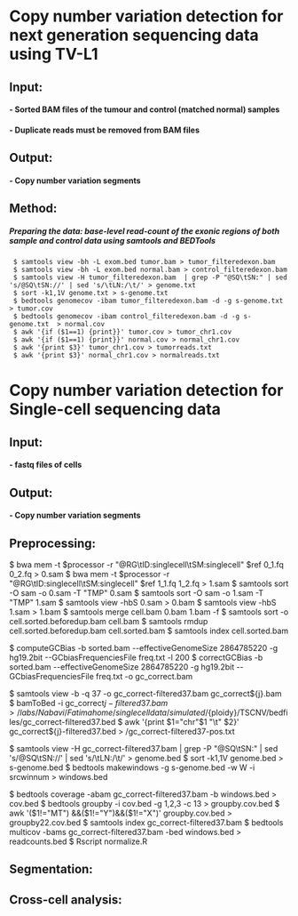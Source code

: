 # **Copy number variation detection for next generation sequencing data using TV-L1**

## **Input:**

#### - Sorted BAM files of the tumour and control (matched normal) samples

#### - Duplicate reads must be removed from BAM files

## **Output:**

#### - Copy number variation segments


## **Method:**

##### Preparing the data: base-level read-count of the exonic regions of both sample and control data using samtools and BEDTools

```
 $ samtools view -bh -L exom.bed tumor.bam > tumor_filteredexon.bam
 $ samtools view -bh -L exom.bed normal.bam > control_filteredexon.bam
 $ samtools view -H tumor_filteredexon.bam  | grep -P "@SQ\tSN:" | sed 's/@SQ\tSN://' | sed 's/\tLN:/\t/' > genome.txt
 $ sort -k1,1V genome.txt > s-genome.txt
 $ bedtools genomecov -ibam tumor_filteredexon.bam -d -g s-genome.txt  > tumor.cov
 $ bedtools genomecov -ibam control_filteredexon.bam -d -g s-genome.txt  > normal.cov 
 $ awk '{if ($1==1) {print}}' tumor.cov > tumor_chr1.cov
 $ awk '{if ($1==1) {print}}' normal.cov > normal_chr1.cov
 $ awk '{print $3}' tumor_chr1.cov > tumorreads.txt
 $ awk '{print $3}' normal_chr1.cov > normalreads.txt

```


# **Copy number variation detection for Single-cell sequencing data**
## **Input:**

#### - fastq files of cells

## **Output:**

#### - Copy number variation segments

## **Preprocessing:**



$ bwa mem -t $processor -r  "@RG\tID:singlecell\tSM:singlecell" $ref 0_1.fq 0_2.fq > 0.sam
$ bwa mem -t $processor -r  "@RG\tID:singlecell\tSM:singlecell" $ref 1_1.fq 1_2.fq > 1.sam
$ samtools sort -O sam -o 0.sam -T "TMP" 0.sam
$ samtools sort -O sam -o 1.sam -T "TMP" 1.sam
$ samtools view  -hbS 0.sam > 0.bam
$ samtools view -hbS 1.sam > 1.bam
$ samtools merge cell.bam 0.bam 1.bam -f
$ samtools sort -o cell.sorted.beforedup.bam cell.bam
$ samtools rmdup cell.sorted.beforedup.bam cell.sorted.bam
$ samtools index cell.sorted.bam




$ computeGCBias -b sorted.bam --effectiveGenomeSize 2864785220 -g hg19.2bit --GCbiasFrequenciesFile freq.txt -l 200
$ correctGCBias -b sorted.bam --effectiveGenomeSize 2864785220 -g hg19.2bit --GCbiasFrequenciesFile freq.txt -o gc_correct.bam

$ samtools view -b -q 37 -o gc_correct-filtered37.bam gc_correct${j}.bam
$ bamToBed -i gc_correct${j}-filtered37.bam > /labs/Nabavi/Fatimahome/singlecelldata/simulated/${ploidy}/TSCNV/bedfiles/gc_correct-filtered37.bed
$ awk '{print $1="chr"$1 "\t" $2}' gc_correct${j}-filtered37.bed > /gc_correct-filtered37-pos.txt

$ samtools view -H gc_correct-filtered37.bam  | grep -P "@SQ\tSN:" | sed 's/@SQ\tSN://' | sed 's/\tLN:/\t/' > genome.bed
$ sort -k1,1V genome.bed > s-genome.bed
$ bedtools makewindows -g s-genome.bed -w W  -i srcwinnum >  windows.bed

$ bedtools coverage -abam gc_correct-filtered37.bam -b windows.bed > cov.bed
$ bedtools groupby -i cov.bed -g 1,2,3 -c 13 > groupby.cov.bed
$ awk '($1!="MT") &&($1!="Y")&&($1!="X")' groupby.cov.bed > groupby22.cov.bed
$ samtools index gc_correct-filtered37.bam 
$ bedtools multicov -bams gc_correct-filtered37.bam -bed windows.bed > readcounts.bed
$ Rscript normalize.R 


## **Segmentation:**

## **Cross-cell analysis:**
